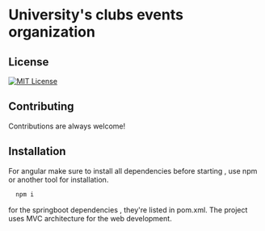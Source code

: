 
# University's clubs events organization




## License
[![MIT License](https://img.shields.io/badge/License-MIT-green.svg)](https://choosealicense.com/licenses/mit/)



## Contributing

Contributions are always welcome!




## Installation

For angular make sure to install all dependencies before starting , use npm or another tool for installation. 

```bash
  npm i

```
for the springboot dependencies , they're listed in pom.xml. The project uses MVC architecture for the web development. 